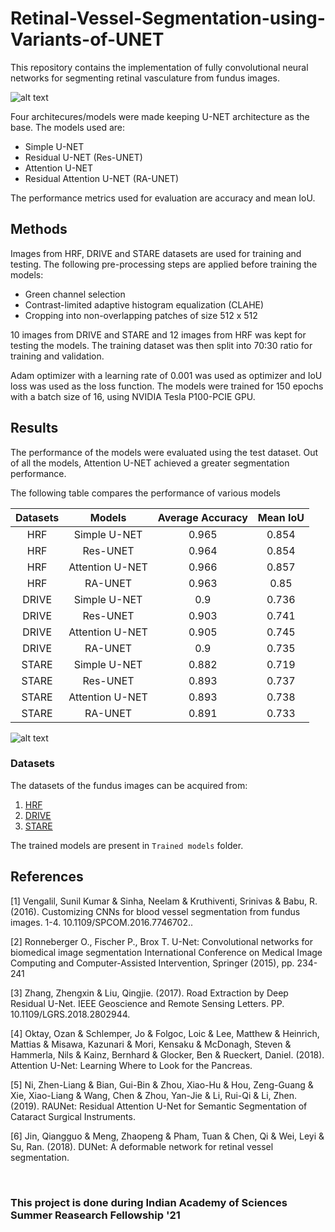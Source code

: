 # Retinal-Vessel-Segmentation-using-Variants-of-UNET

This repository contains the implementation of fully convolutional neural networks for segmenting retinal vasculature from fundus images.

![alt text](https://i.ibb.co/BKr7cVF/Picture1.png) 


Four architecures/models were made keeping U-NET architecture as the base.
The models used are:
- Simple U-NET
- Residual U-NET (Res-UNET)
- Attention U-NET
- Residual Attention U-NET (RA-UNET)

The performance metrics used for evaluation are accuracy and mean IoU.


## Methods
Images from HRF, DRIVE and STARE datasets are used for training and testing. The following pre-processing steps are applied before training the models:
- Green channel selection
- Contrast-limited adaptive histogram equalization (CLAHE)
- Cropping into non-overlapping patches of size 512 x 512

10 images from DRIVE and STARE and 12 images from HRF was kept for testing the models. The training dataset was then split into 70:30 ratio for training and validation.

Adam optimizer with a learning rate of 0.001 was used as optimizer and IoU loss was used as the loss function. The models were trained for 150 epochs with a batch size of 16, using NVIDIA Tesla P100-PCIE GPU. 

## Results
The performance of the models were evaluated using the test dataset.
Out of all the models, Attention U-NET achieved a greater segmentation performance. 


The following table compares the performance of various models

| **Datasets** |    **Models**    | **Average Accuracy**| **Mean IoU**|
|:------------:|:----------------:|:-------------------:|:-----------:|
| HRF          | Simple U-NET     | 0.965               |0.854        |
| HRF          | Res-UNET         | 0.964               |0.854        |
| HRF          | Attention U-NET  | 0.966               |0.857        |
| HRF          | RA-UNET          | 0.963               |0.85         |
| DRIVE        | Simple U-NET     | 0.9                 |0.736        |
| DRIVE        | Res-UNET         | 0.903               |0.741        |
| DRIVE        | Attention U-NET  | 0.905               |0.745        |
| DRIVE        | RA-UNET          | 0.9                 |0.735        |
| STARE        | Simple U-NET     | 0.882               |0.719        |
| STARE        | Res-UNET         | 0.893               |0.737        |
| STARE        | Attention U-NET  | 0.893               |0.738        |
| STARE        | RA-UNET          | 0.891               |0.733        |

![alt text](https://i.ibb.co/W07sGYv/Picture3.png)



### Datasets
The datasets of the fundus images can be acquired from:
1. [HRF](https://www5.cs.fau.de/research/data/fundus-images/)
2. [DRIVE](http://www.isi.uu.nl/Research/Databases/DRIVE/)
3. [STARE](https://cecas.clemson.edu/~ahoover/stare/)

The trained models are present in `Trained models` folder.



## References

[1] Vengalil, Sunil Kumar & Sinha, Neelam & Kruthiventi, Srinivas & Babu, R. (2016). Customizing CNNs for blood vessel segmentation from fundus images. 1-4. 10.1109/SPCOM.2016.7746702..

[2] Ronneberger O., Fischer P., Brox T. U-Net: Convolutional networks for biomedical image segmentation International Conference on Medical Image Computing and Computer-Assisted Intervention, Springer (2015), pp. 234-241

[3] Zhang, Zhengxin & Liu, Qingjie. (2017). Road Extraction by Deep Residual U-Net. IEEE Geoscience and Remote Sensing Letters. PP. 10.1109/LGRS.2018.2802944.

[4] Oktay, Ozan & Schlemper, Jo & Folgoc, Loic & Lee, Matthew & Heinrich, Mattias & Misawa, Kazunari & Mori, Kensaku & McDonagh, Steven & Hammerla, Nils & Kainz, Bernhard & Glocker, Ben & Rueckert, Daniel. (2018). Attention U-Net: Learning Where to Look for the Pancreas.

[5] Ni, Zhen-Liang & Bian, Gui-Bin & Zhou, Xiao-Hu & Hou, Zeng-Guang & Xie, Xiao-Liang & Wang, Chen & Zhou, Yan-Jie & Li, Rui-Qi & Li, Zhen. (2019). RAUNet: Residual Attention U-Net for Semantic Segmentation of Cataract Surgical Instruments.

[6] Jin, Qiangguo & Meng, Zhaopeng & Pham, Tuan & Chen, Qi & Wei, Leyi & Su, Ran. (2018). DUNet: A deformable network for retinal vessel segmentation.

&nbsp;
&nbsp;
&nbsp;
&nbsp;




<h3><strong> This project is done during Indian Academy of Sciences Summer Reasearch Fellowship '21 </strong></h3>
